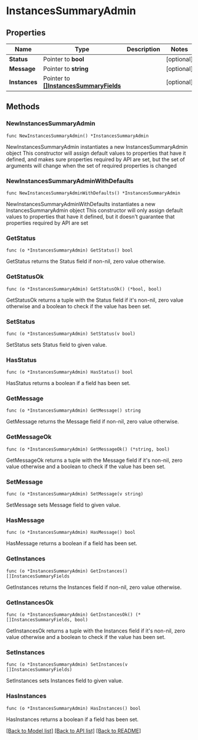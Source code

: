 # InstancesSummaryAdmin

## Properties

Name | Type | Description | Notes
------------ | ------------- | ------------- | -------------
**Status** | Pointer to **bool** |  | [optional] 
**Message** | Pointer to **string** |  | [optional] 
**Instances** | Pointer to [**[]InstancesSummaryFields**](InstancesSummaryFields.md) |  | [optional] 

## Methods

### NewInstancesSummaryAdmin

`func NewInstancesSummaryAdmin() *InstancesSummaryAdmin`

NewInstancesSummaryAdmin instantiates a new InstancesSummaryAdmin object
This constructor will assign default values to properties that have it defined,
and makes sure properties required by API are set, but the set of arguments
will change when the set of required properties is changed

### NewInstancesSummaryAdminWithDefaults

`func NewInstancesSummaryAdminWithDefaults() *InstancesSummaryAdmin`

NewInstancesSummaryAdminWithDefaults instantiates a new InstancesSummaryAdmin object
This constructor will only assign default values to properties that have it defined,
but it doesn't guarantee that properties required by API are set

### GetStatus

`func (o *InstancesSummaryAdmin) GetStatus() bool`

GetStatus returns the Status field if non-nil, zero value otherwise.

### GetStatusOk

`func (o *InstancesSummaryAdmin) GetStatusOk() (*bool, bool)`

GetStatusOk returns a tuple with the Status field if it's non-nil, zero value otherwise
and a boolean to check if the value has been set.

### SetStatus

`func (o *InstancesSummaryAdmin) SetStatus(v bool)`

SetStatus sets Status field to given value.

### HasStatus

`func (o *InstancesSummaryAdmin) HasStatus() bool`

HasStatus returns a boolean if a field has been set.

### GetMessage

`func (o *InstancesSummaryAdmin) GetMessage() string`

GetMessage returns the Message field if non-nil, zero value otherwise.

### GetMessageOk

`func (o *InstancesSummaryAdmin) GetMessageOk() (*string, bool)`

GetMessageOk returns a tuple with the Message field if it's non-nil, zero value otherwise
and a boolean to check if the value has been set.

### SetMessage

`func (o *InstancesSummaryAdmin) SetMessage(v string)`

SetMessage sets Message field to given value.

### HasMessage

`func (o *InstancesSummaryAdmin) HasMessage() bool`

HasMessage returns a boolean if a field has been set.

### GetInstances

`func (o *InstancesSummaryAdmin) GetInstances() []InstancesSummaryFields`

GetInstances returns the Instances field if non-nil, zero value otherwise.

### GetInstancesOk

`func (o *InstancesSummaryAdmin) GetInstancesOk() (*[]InstancesSummaryFields, bool)`

GetInstancesOk returns a tuple with the Instances field if it's non-nil, zero value otherwise
and a boolean to check if the value has been set.

### SetInstances

`func (o *InstancesSummaryAdmin) SetInstances(v []InstancesSummaryFields)`

SetInstances sets Instances field to given value.

### HasInstances

`func (o *InstancesSummaryAdmin) HasInstances() bool`

HasInstances returns a boolean if a field has been set.


[[Back to Model list]](../README.md#documentation-for-models) [[Back to API list]](../README.md#documentation-for-api-endpoints) [[Back to README]](../README.md)


